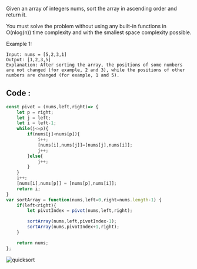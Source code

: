 Given an array of integers nums, sort the array in ascending order and return it.

You must solve the problem without using any built-in functions in O(nlog(n)) time complexity and with the smallest space complexity possible.

Example 1:
```
Input: nums = [5,2,3,1]
Output: [1,2,3,5]
Explanation: After sorting the array, the positions of some numbers are not changed (for example, 2 and 3), while the positions of other numbers are changed (for example, 1 and 5).
```

## Code :

``` Javascript 
const pivot = (nums,left,right)=> {
    let p = right;
    let j = left;
    let i = left-1;
    while(j<=p){
        if(nums[j]<nums[p]){
            i++;
            [nums[i],nums[j]]=[nums[j],nums[i]];
            j++;
        }else{
            j++;
        }
    }
    i++;
    [nums[i],nums[p]] = [nums[p],nums[i]];
    return i;
}
var sortArray = function(nums,left=0,right=nums.length-1) {
    if(left<right){
        let pivotIndex = pivot(nums,left,right);

        sortArray(nums,left,pivotIndex-1);
        sortArray(nums,pivotIndex+1,right);
    }

    return nums;
};
```

![quicksort](https://user-images.githubusercontent.com/96117746/222725593-e2234e23-4c72-4634-876a-32da2221bc97.png)
